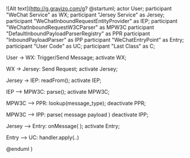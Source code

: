 
![Alt text](http://g.gravizo.com/g?
@startuml;
actor User;
participant "WeChat Service" as WX;
participant "Jersey Service" as Jersey;
participant "WeChatInboundRequestEntityProvider" as IEP;
participant "WeChatInboundRequestW3CParser" as MPW3C
participant "DefaultInboundPayloadParserRegistry" as PPR
participant "InboundPayloadParser" as IPP
participant "WeChatEntryPoint" as Entry;
participant "User Code" as UC;
participant "Last Class" as C;

User -> WX: Trigger/Send Message;
activate WX;

WX -> Jersey: Send Request;
activate Jersey;

Jersey -> IEP: readFrom();
activate IEP;

IEP --> MPW3C: parse();
activate MPW3C;

MPW3C --> PPR: lookup(message_type);
deactivate PPR;

MPW3C --> IPP: parse( message payload ) 
deactivate IPP;

Jersey --> Entry: onMessage( );
activate Entry;

Entry --> UC: handler.apply(..)

@enduml
)
